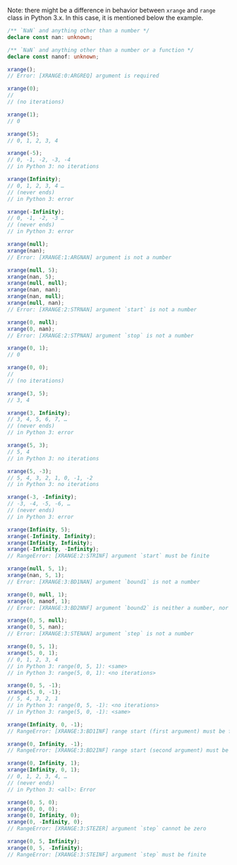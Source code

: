 Note: there might be a difference in behavior between `xrange` and `range` class in Python 3.x. In this case, it is mentioned below the example.

```ts
/** `NaN` and anything other than a number */
declare const nan: unknown;

/** `NaN` and anything other than a number or a function */
declare const nanof: unknown;
```

```ts
xrange();
// Error: [XRANGE:0:ARGREQ] argument is required
```

```ts
xrange(0);
//
// (no iterations)
```

```ts
xrange(1);
// 0
```

```ts
xrange(5);
// 0, 1, 2, 3, 4
```

```ts
xrange(-5);
// 0, -1, -2, -3, -4
// in Python 3: no iterations
```

```ts
xrange(Infinity);
// 0, 1, 2, 3, 4 …
// (never ends)
// in Python 3: error
```

```ts
xrange(-Infinity);
// 0, -1, -2, -3 …
// (never ends)
// in Python 3: error
```

```ts
xrange(null);
xrange(nan);
// Error: [XRANGE:1:ARGNAN] argument is not a number
```

```ts
xrange(null, 5);
xrange(nan, 5);
xrange(null, null);
xrange(nan, nan);
xrange(nan, null);
xrange(null, nan);
// Error: [XRANGE:2:STRNAN] argument `start` is not a number
```

```ts
xrange(0, null);
xrange(0, nan);
// Error: [XRANGE:2:STPNAN] argument `stop` is not a number
```

```ts
xrange(0, 1);
// 0
```

```ts
xrange(0, 0);
//
// (no iterations)
```

```ts
xrange(3, 5);
// 3, 4
```

```ts
xrange(3, Infinity);
// 3, 4, 5, 6, 7, …
// (never ends)
// in Python 3: error
```

```ts
xrange(5, 3);
// 5, 4
// in Python 3: no iterations
```

```ts
xrange(5, -3);
// 5, 4, 3, 2, 1, 0, -1, -2
// in Python 3: no iterations
```

```ts
xrange(-3, -Infinity);
// -3, -4, -5, -6, …
// (never ends)
// in Python 3: error
```

```ts
xrange(Infinity, 5);
xrange(-Infinity, Infinity);
xrange(Infinity, Infinity);
xrange(-Infinity, -Infinity);
// RangeError: [XRANGE:2:STRINF] argument `start` must be finite
```

```ts
xrange(null, 5, 1);
xrange(nan, 5, 1);
// Error: [XRANGE:3:BD1NAN] argument `bound1` is not a number
```

```ts
xrange(0, null, 1);
xrange(0, nanof, 1);
// Error: [XRANGE:3:BD2NNF] argument `bound2` is neither a number, nor a function
```

```ts
xrange(0, 5, null);
xrange(0, 5, nan);
// Error: [XRANGE:3:STENAN] argument `step` is not a number
```

```ts
xrange(0, 5, 1);
xrange(5, 0, 1);
// 0, 1, 2, 3, 4
// in Python 3: range(0, 5, 1): <same>
// in Python 3: range(5, 0, 1): <no iterations>
```

```ts
xrange(0, 5, -1);
xrange(5, 0, -1);
// 5, 4, 3, 2, 1
// in Python 3: range(0, 5, -1): <no iterations>
// in Python 3: range(5, 0, -1): <same>
```

```ts
xrange(Infinity, 0, -1);
// RangeError: [XRANGE:3:BD1INF] range start (first argument) must be finite
```

```ts
xrange(0, Infinity, -1);
// RangeError: [XRANGE:3:BD2INF] range start (second argument) must be finite
```

```ts
xrange(0, Infinity, 1);
xrange(Infinity, 0, 1);
// 0, 1, 2, 3, 4, …
// (never ends)
// in Python 3: <all>: Error
```

```ts
xrange(0, 5, 0);
xrange(0, 0, 0);
xrange(0, Infinity, 0);
xrange(0, -Infinity, 0);
// RangeError: [XRANGE:3:STEZER] argument `step` cannot be zero
```

```ts
xrange(0, 5, Infinity);
xrange(0, 5, -Infinity);
// RangeError: [XRANGE:3:STEINF] argument `step` must be finite
```
